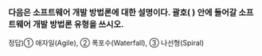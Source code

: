 ### 다음은 소프트웨어 개발 방법론에 대한 설명이다. 괄호(       ) 안에 들어갈 소프트웨어 개발 방법론 유형을 쓰시오.

정​​답)① 애자일(Agile), ② 폭포수(Waterfall), ③ 나선형(Spiral)
